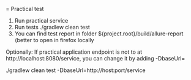 = Practical test

1. Run practical service
2. Run tests ./gradlew clean test
3. You can find test report in folder ${project.root}/build/allure-report (better to open in firefox locally

Optionally:
If practical application endpoint is not to at http://localhost:8080/service, you can change it by adding -DbaseUrl=

./gradlew clean test -DbaseUrl=http://host:port/service 
